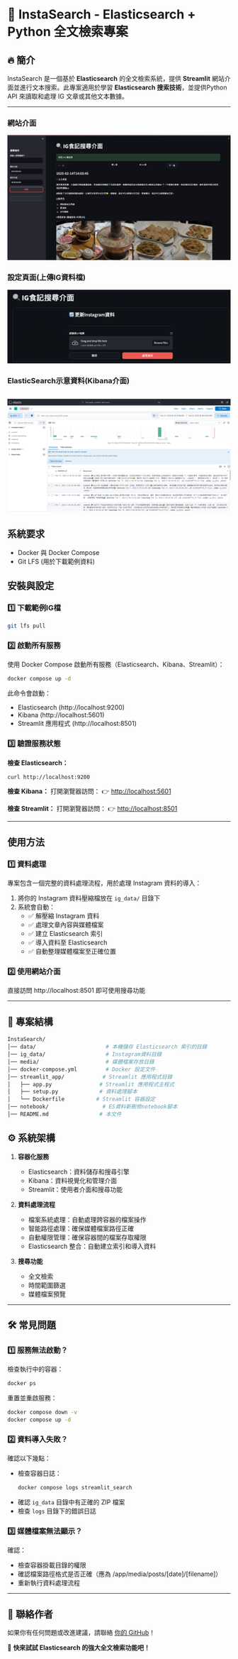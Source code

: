 # 📌 InstaSearch - Elasticsearch + Python 全文檢索專案

## 🔥 簡介
InstaSearch 是一個基於 **Elasticsearch** 的全文檢索系統，提供 **Streamlit** 網站介面並進行文本搜索。此專案適用於學習 **Elasticsearch 搜索技術**，並提供Python API 來讀取和處理 IG 文章或其他文本數據。

---
### 網站介面
![網站介面](imgs/demo.png)

### 設定頁面(上傳IG資料檔)
![網站介面](imgs/demo2.png)

### ElasticSearch示意資料(Kibana介面)
![網站介面](imgs/demo3.png)
---

## 系統要求

- Docker 與 Docker Compose
- Git LFS (用於下載範例資料)

## 安裝與設定

### **1️⃣ 下載範例IG檔**
```bash
git lfs pull
```

### **2️⃣ 啟動所有服務**
使用 Docker Compose 啟動所有服務（Elasticsearch、Kibana、Streamlit）：
```bash
docker compose up -d
```

此命令會啟動：
- Elasticsearch (http://localhost:9200)
- Kibana (http://localhost:5601)
- Streamlit 應用程式 (http://localhost:8501)

### **3️⃣ 驗證服務狀態**

**檢查 Elasticsearch：**
```bash
curl http://localhost:9200
```

**檢查 Kibana：**
打開瀏覽器訪問： 👉 [http://localhost:5601](http://localhost:5601)

**檢查 Streamlit：**
打開瀏覽器訪問： 👉 [http://localhost:8501](http://localhost:8501)

---

## 使用方法

### **1️⃣ 資料處理**

專案包含一個完整的資料處理流程，用於處理 Instagram 資料的導入：

1. 將你的 Instagram 資料壓縮檔放在 `ig_data/` 目錄下
2. 系統會自動：
   - ✅ 解壓縮 Instagram 資料
   - ✅ 處理文章內容與媒體檔案
   - ✅ 建立 Elasticsearch 索引
   - ✅ 導入資料至 Elasticsearch
   - ✅ 自動整理媒體檔案至正確位置

### **2️⃣ 使用網站介面**
直接訪問 http://localhost:8501 即可使用搜尋功能

---

## 📌 專案結構
```bash
InstaSearch/
│── data/                      # 本機儲存 Elasticsearch 索引的目錄
│── ig_data/                   # Instagram資料目錄
│── media/                     # 媒體檔案存放目錄
│── docker-compose.yml         # Docker 設定文件
│── streamlit_app/            # Streamlit 應用程式目錄
│   ├── app.py               # Streamlit 應用程式主程式
│   ├── setup.py             # 資料處理腳本
│   └── Dockerfile          # Streamlit 容器設定
│── notebook/                 # ES資料新刪修notebook腳本
│── README.md                # 本文件
```

## ⚙️ 系統架構

1. **容器化服務**
   - Elasticsearch：資料儲存和搜尋引擎
   - Kibana：資料視覺化和管理介面
   - Streamlit：使用者介面和搜尋功能

2. **資料處理流程**
   - 檔案系統處理：自動處理跨容器的檔案操作
   - 智能路徑處理：確保媒體檔案路徑正確
   - 自動權限管理：確保容器間的檔案存取權限
   - Elasticsearch 整合：自動建立索引和導入資料

3. **搜尋功能**
   - 全文檢索
   - 時間範圍篩選
   - 媒體檔案預覽

---

## 🛠️ 常見問題

### **1️⃣ 服務無法啟動？**
檢查執行中的容器：
```bash
docker ps
```
重置並重啟服務：
```bash
docker compose down -v
docker compose up -d
```

### **2️⃣ 資料導入失敗？**
確認以下幾點：
- 檢查容器日誌：
  ```bash
  docker compose logs streamlit_search
  ```
- 確認 `ig_data` 目錄中有正確的 ZIP 檔案
- 檢查 `logs` 目錄下的錯誤日誌

### **3️⃣ 媒體檔案無法顯示？**
確認：
- 檢查容器掛載目錄的權限
- 確認檔案路徑格式是否正確（應為 /app/media/posts/[date]/[filename]）
- 重新執行資料處理流程

---

## 📢 聯絡作者
如果你有任何問題或改進建議，請聯絡 [你的 GitHub](https://github.com/yourname)！

🚀 **快來試試 Elasticsearch 的強大全文檢索功能吧！**

